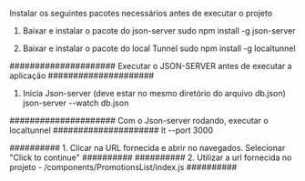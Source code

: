 
Instalar os seguintes pacotes necessários antes de executar o projeto

1. Baixar e instalar o pacote do json-server
sudo npm install -g json-server

2. Baixar e instalar o pacote do local Tunnel
sudo npm install -g localtunnel



##################### Executar o JSON-SERVER antes de executar a aplicação #####################
1. Inicia Json-server (deve estar no mesmo diretório do arquivo db.json)
json-server --watch db.json

##################### Com o Json-server rodando, executar o localtunnel #####################
lt --port 3000

########## 1. Clicar na URL fornecida e abrir no navegados. Selecionar "Click to continue" ##########
########## 2. Utilizar a url fornecida no projeto - /components/PromotionsList/index.js ##########


